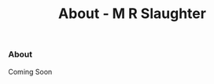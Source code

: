 ﻿---
layout: default
title: About - M R Slaughter
---
<section>
    <h3>About</h3>
    <p>Coming Soon</p>
</section>

